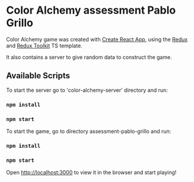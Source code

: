 # Color Alchemy assessment Pablo Grillo

Color Alchemy game was created with [Create React App](https://github.com/facebook/create-react-app), using the [Redux](https://redux.js.org/) and [Redux Toolkit](https://redux-toolkit.js.org/) TS template.

It also contains a server to give random data to construct the game.

## Available Scripts

To start the server go to 'color-alchemy-server' directory and run:

### `npm install`

### `npm start`

To start the game, go to directory assessment-pablo-grillo and run:

### `npm install`

### `npm start`

Open [http://localhost:3000](http://localhost:3000) to view it in the browser and start playing!

